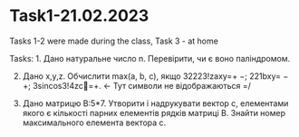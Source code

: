 # Task1-21.02.2023
Tasks 1-2 were made during the class, Task 3 - at home

Tasks:
1. 
Дано натуральне число n. 
Перевірити, чи є воно паліндромом.

2. Дано x,y,z. Обчислити max(a, b, c), якщо 32223!zaxy=+   −; 221bxy= −    +; 3sincos3!4zc=+.    <- Тут символи не відображаються =/

3. Дано матрицю B:5*7. 
Утворити і надрукувати вектор c, елементами якого є кількості парних елементів рядків матриці B. 
Знайти номер максимального елемента вектора c.
